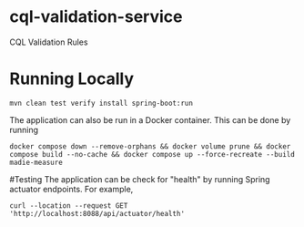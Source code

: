# cql-validation-service
CQL Validation Rules

# Running Locally

```
mvn clean test verify install spring-boot:run
```

The application can also be run in a Docker container.  This can be done by running

```
docker compose down --remove-orphans && docker volume prune && docker compose build --no-cache && docker compose up --force-recreate --build madie-measure
```

#Testing
The application can be check for "health" by running Spring actuator endpoints.  For example, 

```
curl --location --request GET 'http://localhost:8088/api/actuator/health'